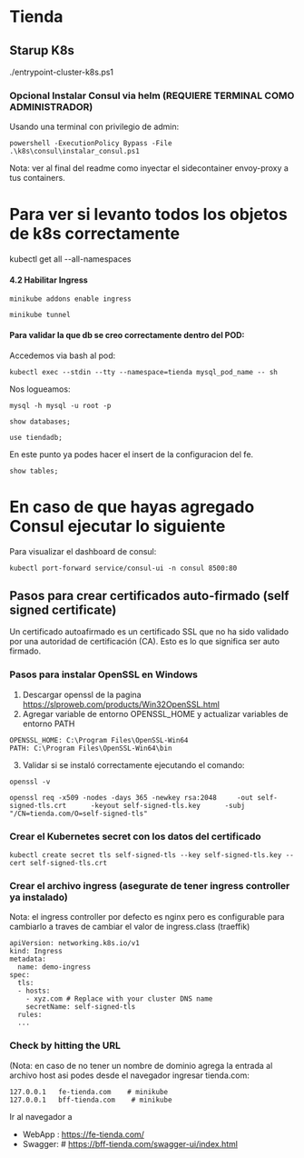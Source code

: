 # Tienda

## Starup K8s
./entrypoint-cluster-k8s.ps1

### Opcional Instalar Consul via helm (REQUIERE TERMINAL COMO ADMINISTRADOR)
Usando una terminal con privilegio de admin:
```
powershell -ExecutionPolicy Bypass -File .\k8s\consul\instalar_consul.ps1
```
Nota: ver al final del readme como inyectar el sidecontainer envoy-proxy a tus containers.

# Para ver si levanto todos los objetos de k8s correctamente
kubectl get all --all-namespaces

#### 4.2 Habilitar Ingress
``` 
minikube addons enable ingress
``` 
```
minikube tunnel
```

#### Para validar la que db se creo correctamente dentro del POD:
Accedemos via bash al pod:
```  
kubectl exec --stdin --tty --namespace=tienda mysql_pod_name -- sh 
```  
Nos logueamos:
```  
mysql -h mysql -u root -p
```
```  
show databases;  
```
```  
use tiendadb; 
```
En este punto ya podes hacer el insert de la configuracion del fe.
```  
show tables;
```

# En caso de que hayas agregado Consul ejecutar lo siguiente
Para visualizar el dashboard de consul:
``` 
kubectl port-forward service/consul-ui -n consul 8500:80
``` 

## Pasos para crear certificados auto-firmado (self signed certificate)
Un certificado autoafirmado es un certificado SSL que no ha sido validado por una autoridad de certificación (CA).
Esto es lo que significa ser auto firmado.

### Pasos para instalar OpenSSL en Windows
1. Descargar openssl de la pagina https://slproweb.com/products/Win32OpenSSL.html
2. Agregar variable de entorno OPENSSL_HOME y actualizar variables de entorno PATH
```
OPENSSL_HOME: C:\Program Files\OpenSSL-Win64
PATH: C:\Program Files\OpenSSL-Win64\bin
```
3. Validar si se instaló correctamente ejecutando el comando:
```
openssl -v
```

```
openssl req -x509 -nodes -days 365 -newkey rsa:2048     -out self-signed-tls.crt      -keyout self-signed-tls.key      -subj "/CN=tienda.com/O=self-signed-tls"
```

### Crear el Kubernetes secret con los datos del certificado

```
kubectl create secret tls self-signed-tls --key self-signed-tls.key --cert self-signed-tls.crt
```

### Crear el archivo ingress (asegurate de tener ingress controller ya instalado)
Nota: el ingress controller por defecto es nginx pero es configurable para cambiarlo a traves de cambiar el valor de ingress.class (traeffik)
```
apiVersion: networking.k8s.io/v1
kind: Ingress
metadata:
  name: demo-ingress
spec:
  tls:
  - hosts:
    - xyz.com # Replace with your cluster DNS name
    secretName: self-signed-tls
  rules:
  ...
```
### Check by hitting the URL
(Nota: en caso de no tener un nombre de dominio agrega la entrada al archivo host asi podes desde el navegador ingresar tienda.com: 	   
```
127.0.0.1   fe-tienda.com    # minikube
127.0.0.1   bff-tienda.com    # minikube
```

Ir al navegador a 
- WebApp : https://fe-tienda.com/
- Swagger: # https://bff-tienda.com/swagger-ui/index.html